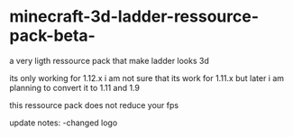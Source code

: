 # minecraft-3d-ladder-ressource-pack-beta-
a very ligth ressource pack that make ladder looks 3d


its only working for 1.12.x
i am not sure that its work for 1.11.x but later i am planning to convert it to 1.11 and 1.9

this ressource pack does not reduce your fps

update notes:
-changed logo
